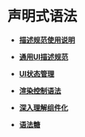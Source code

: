 # 声明式语法<a name="ZH-CN_TOPIC_0000001214865825"></a>

-   **[描述规范使用说明](ts-syntax-intro.md)**  

-   **[通用UI描述规范](ts-general-ui-description-specifications.md)**  

-   **[UI状态管理](ts-ui-state-management.md)**  

-   **[渲染控制语法](ts-rending-control-syntax.md)**  

-   **[深入理解组件化](ts-a-deep-dive-into-component.md)**  

-   **[语法糖](ts-syntactic-sugar.md)**  


